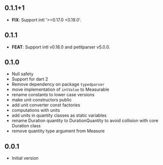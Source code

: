 ## 0.1.1+1

 - **FIX**: Support intl '>=0.17.0 <0.19.0'.

## 0.1.1

 - **FEAT**: Support intl v0.18.0 and petitparser v5.0.0.


## 0.1.0

- Null safety
- Support for dart 2
- Remove dependency on package `typedparser`
- move implementation of `intValue` to Measurable
- rename constants to lower case versions
- make unit constructors public
- add unit converter const factories
- computations with units
- add units in quantity classes as static variables
- rename Duration quantity to DurationQuantity to avoid collision with core Duration class
- remove quantity type argument from Measure

## 0.0.1

- Initial version
